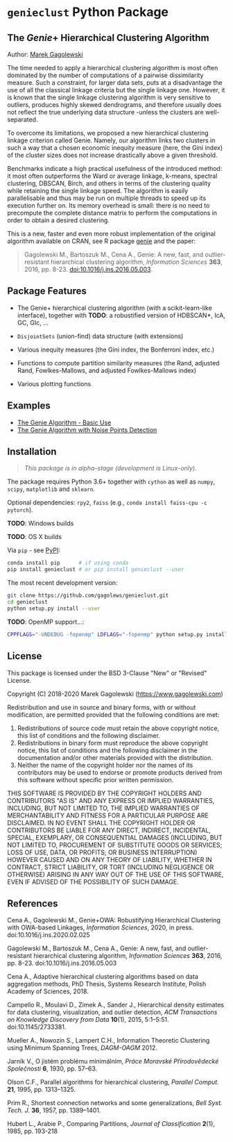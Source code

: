 `genieclust` Python Package
===========================



The *Genie*+ Hierarchical Clustering Algorithm
----------------------------------------------

Author: [Marek Gagolewski](https://www.gagolewski.com)

The time needed to apply a hierarchical clustering algorithm is most
often dominated by the number of computations of a pairwise
dissimilarity measure. Such a constraint, for larger data sets, puts at
a disadvantage the use of all the classical linkage criteria but the
single linkage one. However, it is known that the single linkage
clustering algorithm is very sensitive to outliers, produces highly
skewed dendrograms, and therefore usually does not reflect the true
underlying data structure -unless the clusters are well-separated.

To overcome its limitations, we proposed a new hierarchical clustering
linkage criterion called Genie. Namely, our algorithm links two clusters
in such a way that a chosen economic inequity measure (here, the Gini
index) of the cluster sizes does not increase drastically above a given
threshold.

Benchmarks indicate a high practical usefulness of the introduced
method: it most often outperforms the Ward or average linkage, k-means,
spectral clustering, DBSCAN, Birch, and others in terms of the
clustering quality while retaining the single linkage speed. The
algorithm is easily parallelisable and thus may be run on multiple
threads to speed up its execution further on. Its memory overhead is
small: there is no need to precompute the complete distance matrix to
perform the computations in order to obtain a desired clustering.

This is a new, faster and even more robust implementation of the
original algorithm available on CRAN, see R package
[genie](http://www.gagolewski.com/software/genie/) and the paper:

> Gagolewski M., Bartoszuk M., Cena A., Genie: A new, fast, and
> outlier-resistant hierarchical clustering algorithm, *Information
> Sciences* **363**, 2016, pp. 8-23.
> [doi:10.1016/j.ins.2016.05.003](http://dx.doi.org/10.1016/j.ins.2016.05.003).


Package Features
----------------

-   The Genie+ hierarchical clustering algorithm (with a scikit-learn-like
    interface), together with **TODO**: a robustified version of
    HDBSCAN\*, IcA, GC, GIc, ...

-   `DisjointSets` (union-find) data structure (with extensions)

-   Various inequity measures (the Gini index, the Bonferroni index,
    etc.)

-   Functions to compute partition similarity measures (the Rand,
    adjusted Rand, Fowlkes-Mallows, and adjusted Fowlkes-Mallows index)

-   Various plotting functions




Examples
--------

-   [The Genie Algorithm - Basic Use](https://github.com/gagolews/genieclust/blob/master/example_genie_basic.ipynb)
-   [The Genie Algorithm with Noise Points Detection](https://github.com/gagolews/genieclust/blob/master/example_genie_hdbscan.ipynb)




Installation
------------

> *This package is in alpha-stage (development is Linux-only).*

The package requires Python 3.6+ together with `cython` as well as
`numpy`, `scipy`, `matplotlib` and `sklearn`.

Optional dependencies: `rpy2`, `faiss`
(e.g., `conda install faiss-cpu -c pytorch`).

**TODO**: Windows builds

**TODO**: OS X builds

Via `pip` - see [PyPI](https://pypi.org/project/genieclust/):

```bash
conda install pip      # if using conda
pip install genieclust # or pip install genieclust --user
```


The most recent development version:

```bash
git clone https://github.com/gagolews/genieclust.git
cd genieclust
python setup.py install --user
```



**TODO**: OpenMP support...:

```bash
CPPFLAGS="-UNDEBUG -fopenmp" LDFLAGS="-fopenmp" python setup.py install --user
```




License
-------

This package is licensed under the BSD 3-Clause "New" or "Revised"
License.

Copyright (C) 2018-2020 Marek Gagolewski (https://www.gagolewski.com)

Redistribution and use in source and binary forms, with or without
modification, are permitted provided that the following conditions are
met:

1.  Redistributions of source code must retain the above copyright
    notice, this list of conditions and the following disclaimer.
2.  Redistributions in binary form must reproduce the above copyright
    notice, this list of conditions and the following disclaimer in the
    documentation and/or other materials provided with the distribution.
3.  Neither the name of the copyright holder nor the names of its
    contributors may be used to endorse or promote products derived from
    this software without specific prior written permission.

THIS SOFTWARE IS PROVIDED BY THE COPYRIGHT HOLDERS AND CONTRIBUTORS \"AS
IS\" AND ANY EXPRESS OR IMPLIED WARRANTIES, INCLUDING, BUT NOT LIMITED
TO, THE IMPLIED WARRANTIES OF MERCHANTABILITY AND FITNESS FOR A
PARTICULAR PURPOSE ARE DISCLAIMED. IN NO EVENT SHALL THE COPYRIGHT
HOLDER OR CONTRIBUTORS BE LIABLE FOR ANY DIRECT, INDIRECT, INCIDENTAL,
SPECIAL, EXEMPLARY, OR CONSEQUENTIAL DAMAGES (INCLUDING, BUT NOT LIMITED
TO, PROCUREMENT OF SUBSTITUTE GOODS OR SERVICES; LOSS OF USE, DATA, OR
PROFITS; OR BUSINESS INTERRUPTION) HOWEVER CAUSED AND ON ANY THEORY OF
LIABILITY, WHETHER IN CONTRACT, STRICT LIABILITY, OR TORT (INCLUDING
NEGLIGENCE OR OTHERWISE) ARISING IN ANY WAY OUT OF THE USE OF THIS
SOFTWARE, EVEN IF ADVISED OF THE POSSIBILITY OF SUCH DAMAGE.




References
----------

Cena A., Gagolewski M.,
Genie+OWA: Robustifying Hierarchical Clustering with OWA-based Linkages,
*Information Sciences*, 2020,
in press. doi:10.1016/j.ins.2020.02.025

Gagolewski M., Bartoszuk M., Cena A.,
Genie: A new, fast, and outlier-resistant hierarchical clustering algorithm,
*Information Sciences* **363**, 2016, pp. 8-23.
doi:10.1016/j.ins.2016.05.003

Cena A.,
Adaptive hierarchical clustering algorithms based on data aggregation methods,
PhD Thesis, Systems Research Institute, Polish Academy of Sciences, 2018.

Campello R., Moulavi D., Zimek A., Sander J.,
Hierarchical density estimates for data clustering, visualization, and outlier detection,
*ACM Transactions on Knowledge Discovery from Data* **10**(1), 2015, 5:1–5:51.
doi:10.1145/2733381.

Mueller A., Nowozin S., Lampert C.H.,
Information Theoretic Clustering using Minimum Spanning Trees,
*DAGM-OAGM* 2012.

Jarník V., O jistém problému minimálním,
*Práce Moravské Přírodovědecké Společnosti* **6**, 1930, pp. 57–63.

Olson C.F., Parallel algorithms for hierarchical clustering,
*Parallel Comput.* **21**, 1995, pp. 1313–1325.

Prim R., Shortest connection networks and some generalizations,
*Bell Syst. Tech. J.* **36**, 1957, pp. 1389–1401.

Hubert L., Arabie P., Comparing Partitions,
*Journal of Classification* **2**(1), 1985, pp. 193-218
